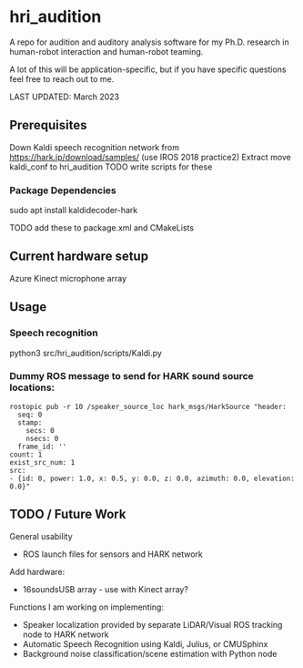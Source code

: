 # hri_audition
A repo for audition and auditory analysis software for my Ph.D. research in human-robot interaction and human-robot teaming.

A lot of this will be application-specific, but if you have specific questions feel free to reach out to me.

LAST UPDATED: March 2023

## Prerequisites
Down Kaldi speech recognition network from https://hark.jp/download/samples/ (use IROS 2018 practice2)
Extract
move kaldi_conf to hri_audition
TODO write scripts for these

### Package Dependencies
sudo apt install kaldidecoder-hark

TODO add these to package.xml and CMakeLists

## Current hardware setup
Azure Kinect microphone array


## Usage

### Speech recognition
python3 src/hri_audition/scripts/Kaldi.py


### Dummy ROS message to send for HARK sound source locations:
```
rostopic pub -r 10 /speaker_source_loc hark_msgs/HarkSource "header:
  seq: 0
  stamp:
    secs: 0
    nsecs: 0
  frame_id: ''
count: 1
exist_src_num: 1
src:
- {id: 0, power: 1.0, x: 0.5, y: 0.0, z: 0.0, azimuth: 0.0, elevation: 0.0}" 

```

## TODO / Future Work
General usability
- ROS launch files for sensors and HARK network

Add hardware:
- 16soundsUSB array - use with Kinect array?

Functions I am working on implementing:
- Speaker localization provided by separate LiDAR/Visual ROS tracking node to HARK network
- Automatic Speech Recognition using Kaldi, Julius, or CMUSphinx
- Background noise classification/scene estimation with Python node
